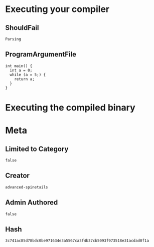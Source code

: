 # Executing your compiler

## ShouldFail

```
Parsing
```

## ProgramArgumentFile

```
int main() {
  int a = 0;
  while (a = 5;) {
    return a;
  }
}
```

# Executing the compiled binary

# Meta

## Limited to Category

```
false
```

## Creator

```
advanced-spinetails
```

## Admin Authored

```
false
```

## Hash

```
3c741ac85d78bdc0be971634e3a5567ca3f4b37cb5093f973518e31acdad0f1a
```

